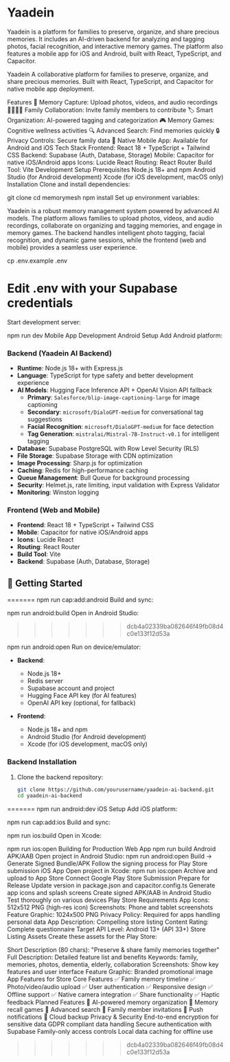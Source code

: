 
# Yaadein 

Yaadein is a platform for families to preserve, organize, and share precious memories. It includes an AI-driven backend for analyzing and tagging photos, facial recognition, and interactive memory games. The platform also features a mobile app for iOS and Android, built with React, TypeScript, and Capacitor.

Yaadein 
A collaborative platform for families to preserve, organize, and share precious memories. Built with React, TypeScript, and Capacitor for native mobile app deployment.

Features
📸 Memory Capture: Upload photos, videos, and audio recordings
👨‍👩‍👧‍👦 Family Collaboration: Invite family members to contribute
🏷️ Smart Organization: AI-powered tagging and categorization
🎮 Memory Games: Cognitive wellness activities
🔍 Advanced Search: Find memories quickly
🔒 Privacy Controls: Secure family data
📱 Native Mobile App: Available for Android and iOS
Tech Stack
Frontend: React 18 + TypeScript + Tailwind CSS
Backend: Supabase (Auth, Database, Storage)
Mobile: Capacitor for native iOS/Android apps
Icons: Lucide React
Routing: React Router
Build Tool: Vite
Development Setup
Prerequisites
Node.js 18+ and npm
Android Studio (for Android development)
Xcode (for iOS development, macOS only)
Installation
Clone and install dependencies:


git clone <repository-url>
cd memorymesh
npm install
Set up environment variables:


Yaadein is a robust memory management system powered by advanced AI models. The platform allows families to upload photos, videos, and audio recordings, collaborate on organizing and tagging memories, and engage in memory games. The backend handles intelligent photo tagging, facial recognition, and dynamic game sessions, while the frontend (web and mobile) provides a seamless user experience.


cp .env.example .env
# Edit .env with your Supabase credentials
Start development server:


npm run dev
Mobile App Development
Android Setup
Add Android platform:


### Backend (Yaadein AI Backend)

- **Runtime**: Node.js 18+ with Express.js
- **Language**: TypeScript for type safety and better development experience
- **AI Models**: Hugging Face Inference API + OpenAI Vision API fallback
  - **Primary**: `Salesforce/blip-image-captioning-large` for image captioning
  - **Secondary**: `microsoft/DialoGPT-medium` for conversational tag suggestions
  - **Facial Recognition**: `microsoft/DialoGPT-medium` for face detection
  - **Tag Generation**: `mistralai/Mistral-7B-Instruct-v0.1` for intelligent tagging
- **Database**: Supabase PostgreSQL with Row Level Security (RLS)
- **File Storage**: Supabase Storage with CDN optimization
- **Image Processing**: Sharp.js for optimization
- **Caching**: Redis for high-performance caching
- **Queue Management**: Bull Queue for background processing
- **Security**: Helmet.js, rate limiting, input validation with Express Validator
- **Monitoring**: Winston logging

### Frontend (Web and Mobile)

- **Frontend**: React 18 + TypeScript + Tailwind CSS
- **Mobile**: Capacitor for native iOS/Android apps
- **Icons**: Lucide React
- **Routing**: React Router
- **Build Tool**: Vite
- **Backend**: Supabase (Auth, Database, Storage)



## 🚀 Getting Started
=======
npm run cap:add:android
Build and sync:

npm run android:build
Open in Android Studio:
>>>>>>> dcb4a02339ba082646f49fb08d4c0e133f12d53a

npm run android:open
Run on device/emulator:


- **Backend**: 
  - Node.js 18+
  - Redis server
  - Supabase account and project
  - Hugging Face API key (for AI features)
  - OpenAI API key (optional, for fallback)
  
- **Frontend**: 
  - Node.js 18+ and npm
  - Android Studio (for Android development)
  - Xcode (for iOS development, macOS only)


### Backend Installation

1. Clone the backend repository:
   ```bash
   git clone https://github.com/yourusername/yaadein-ai-backend.git
   cd yaadein-ai-backend
=======
npm run android:dev
iOS Setup
Add iOS platform:

npm run cap:add:ios
Build and sync:

npm run ios:build
Open in Xcode:

npm run ios:open
Building for Production
Web App
npm run build
Android APK/AAB
Open project in Android Studio: npm run android:open
Build → Generate Signed Bundle/APK
Follow the signing process for Play Store submission
iOS App
Open project in Xcode: npm run ios:open
Archive and upload to App Store Connect
Google Play Store Submission
Prepare for Release
Update version in package.json and capacitor.config.ts
Generate app icons and splash screens
Create signed APK/AAB in Android Studio
Test thoroughly on various devices
Play Store Requirements
App Icons: 512x512 PNG (high-res icon)
Screenshots: Phone and tablet screenshots
Feature Graphic: 1024x500 PNG
Privacy Policy: Required for apps handling personal data
App Description: Compelling store listing
Content Rating: Complete questionnaire
Target API Level: Android 13+ (API 33+)
Store Listing Assets
Create these assets for the Play Store:

Short Description (80 chars): "Preserve & share family memories together"
Full Description: Detailed feature list and benefits
Keywords: family, memories, photos, dementia, elderly, collaboration
Screenshots: Show key features and user interface
Feature Graphic: Branded promotional image
App Features for Store
Core Features
✅ Family memory timeline
✅ Photo/video/audio upload
✅ User authentication
✅ Responsive design
✅ Offline support
✅ Native camera integration
✅ Share functionality
✅ Haptic feedback
Planned Features
🔄 AI-powered memory organization
🔄 Memory recall games
🔄 Advanced search
🔄 Family member invitations
🔄 Push notifications
🔄 Cloud backup
Privacy & Security
End-to-end encryption for sensitive data
GDPR compliant data handling
Secure authentication with Supabase
Family-only access controls
Local data caching for offline use
>>>>>>> dcb4a02339ba082646f49fb08d4c0e133f12d53a
